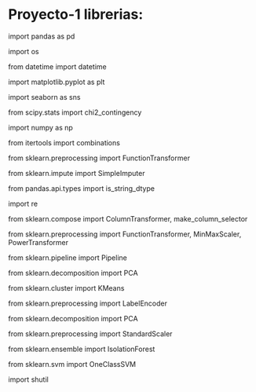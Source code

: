 # Proyecto-1 librerias:

import pandas as pd

import os

from datetime import datetime

import matplotlib.pyplot as plt

import seaborn as sns

from scipy.stats import chi2_contingency

import numpy as np

from itertools import combinations

from sklearn.preprocessing import FunctionTransformer

from sklearn.impute import SimpleImputer

from pandas.api.types import is_string_dtype

import re

from sklearn.compose import ColumnTransformer, make_column_selector

from sklearn.preprocessing import FunctionTransformer, MinMaxScaler, PowerTransformer

from sklearn.pipeline import Pipeline

from sklearn.decomposition import PCA

from sklearn.cluster import KMeans

from sklearn.preprocessing import LabelEncoder

from sklearn.decomposition import PCA

from sklearn.preprocessing import StandardScaler

from sklearn.ensemble import IsolationForest

from sklearn.svm import OneClassSVM

import shutil
